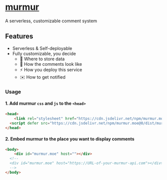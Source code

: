 # [murmur](https://murmur.moe)

A serverless, customizable comment system

## Features

- Serverless & Self-deployable
- Fully customizable, you decide
  - 💾 Where to store data
  - 💅 How the comments look like
  - ⚡️ How you deploy this service
  - ✉️ How to get notified

### Usage

#### 1. Add murmur `css` and `js` to the `<head>`
```html
<head>
	<link rel="stylesheet" href="https://cdn.jsdelivr.net/npm/murmur.moe@0/style.css">
  <script defer src="https://cdn.jsdelivr.net/npm/murmur.moe@0/dist/murmur.umd.js"></script>
</head>
```

#### 2. Embed murmur to the place you want to display comments
```html
<body>
	<div id="murmur.moe" host=""></div>
  <!--
  <div id="murmur.moe" host="https://URL-of-your-murmur-api.com"></div>
  -->
</body>
```
